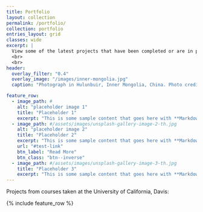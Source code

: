 ```yaml
---
title: Portfolio
layout: collection
permalink: /portfolio/
collection: portfolio
entries_layout: grid
classes: wide
excerpt: |
  View some of the latest projects that have been completed or are in progress.
  <br>
  <br>
header:
  overlay_filter: "0.4"
  overlay_image: "/images/inner-mongolia.jpg"
  caption: "Photograph in Hulunbuir, Inner Mongolia, China. Photo credit: [**Vined**](https://pixabay.com/users/vined-3442148/)"

feature_row:
  - image_path: #
    alt: "placeholder image 1"
    title: "Placeholder 1"
    excerpt: "This is some sample content that goes here with **Markdown** formatting."
  - image_path: #/assets/images/unsplash-gallery-image-2-th.jpg
    alt: "placeholder image 2"
    title: "Placeholder 2"
    excerpt: "This is some sample content that goes here with **Markdown** formatting."
    url: "#test-link"
    btn_label: "Read More"
    btn_class: "btn--inverse"
  - image_path: #/assets/images/unsplash-gallery-image-3-th.jpg
    title: "Placeholder 3"
    excerpt: "This is some sample content that goes here with **Markdown** formatting."
---
```


Projects from courses taken at the University of California, Davis:

{% include feature_row %}
